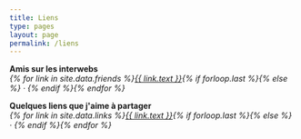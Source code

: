 ```yaml
---
title: Liens
type: pages
layout: page
permalink: /liens
---
```

<strong class="smalltitle">Amis sur les interwebs</strong><br>
<em>{% for link in site.data.friends %}<a href="{{ link.url }}" title="{{ link.text }}">{{ link.text }}</a>{% if forloop.last %}{% else %} · {% endif %}{% endfor %}</em>

<strong class="smalltitle">Quelques liens que j'aime à partager</strong><br>
<em>{% for link in site.data.links %}<a href="{{ link.url }}" title="{{ link.text }}">{{ link.text }}</a>{% if forloop.last %}{% else %} · {% endif %}{% endfor %}</em>